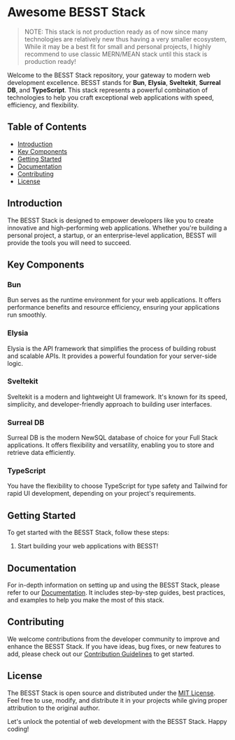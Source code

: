 # Awesome BESST Stack

> NOTE: This stack is not production ready as of now since many technologies are relatively new thus having a very smaller ecosystem, While it may be a best fit for small and personal projects, I highly recommend to use classic MERN/MEAN stack until this stack is production ready!

Welcome to the BESST Stack repository, your gateway to modern web development excellence. BESST stands for **Bun**, **Elysia**, **Sveltekit**, **Surreal DB**, and **TypeScript**. This stack represents a powerful combination of technologies to help you craft exceptional web applications with speed, efficiency, and flexibility.

## Table of Contents

- [Introduction](#introduction)
- [Key Components](#key-components)
- [Getting Started](#getting-started)
- [Documentation](#documentation)
- [Contributing](#contributing)
- [License](#license)

## Introduction

The BESST Stack is designed to empower developers like you to create innovative and high-performing web applications. Whether you're building a personal project, a startup, or an enterprise-level application, BESST will provide the tools you will need to succeed.

## Key Components

### Bun

Bun serves as the runtime environment for your web applications. It offers performance benefits and resource efficiency, ensuring your applications run smoothly.

### Elysia

Elysia is the API framework that simplifies the process of building robust and scalable APIs. It provides a powerful foundation for your server-side logic.

### Sveltekit

Sveltekit is a modern and lightweight UI framework. It's known for its speed, simplicity, and developer-friendly approach to building user interfaces.

### Surreal DB

Surreal DB is the modern NewSQL database of choice for your Full Stack applications. It offers flexibility and versatility, enabling you to store and retrieve data efficiently.

### TypeScript

You have the flexibility to choose TypeScript for type safety and Tailwind for rapid UI development, depending on your project's requirements.

## Getting Started

To get started with the BESST Stack, follow these steps:

1. Start building your web applications with BESST!

## Documentation

For in-depth information on setting up and using the BESST Stack, please refer to our [Documentation](documentation-link-here). It includes step-by-step guides, best practices, and examples to help you make the most of this stack.

## Contributing

We welcome contributions from the developer community to improve and enhance the BESST Stack. If you have ideas, bug fixes, or new features to add, please check out our [Contribution Guidelines](contributing-link-here) to get started.

## License

The BESST Stack is open source and distributed under the [MIT License](license-link-here). Feel free to use, modify, and distribute it in your projects while giving proper attribution to the original author.

Let's unlock the potential of web development with the BESST Stack. Happy coding!
